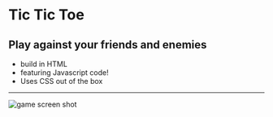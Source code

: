 # Tic Tic Toe
## Play against your friends and enemies

* build in HTML
* featuring Javascript code!
* Uses CSS out of the box

-----

![game screen shot](https://user-images.githubusercontent.com/4499581/193224801-d6db5a07-f4ae-4c94-aaf0-926d3b6f0e41.png)